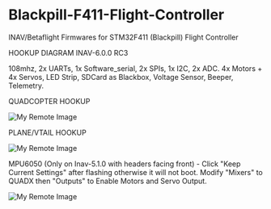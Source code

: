 # Blackpill-F411-Flight-Controller
INAV/Betaflight Firmwares for STM32F411 (Blackpill) Flight Controller

HOOKUP DIAGRAM INAV-6.0.0 RC3

108mhz, 2x UARTs, 1x Software_serial, 2x SPIs, 1x I2C, 2x ADC. 4x Motors + 4x Servos, LED Strip, SDCard as Blackbox, Voltage Sensor, Beeper, Telemetry.

QUADCOPTER HOOKUP

![My Remote Image](https://github.com/EonClaw/DIY-Flight-Controller-STM32F411CEU6/blob/main/images/blackpill-fc-pinout-LARGE-rev2-QUADa.png?dl=0)

PLANE/VTAIL HOOKUP

![My Remote Image](https://github.com/EonClaw/STM32F411-Blackpill-INAV-FixedWing/blob/main/blackpill-fc-pinout-LARGE-rev3-FixedWing.png?dl=0)

MPU6050 (Only on Inav-5.1.0 with headers facing front) - Click "Keep Current Settings" after flashing otherwise it will not boot. Modify "Mixers" to QUADX then "Outputs" to Enable Motors and Servo Output.

![My Remote Image](https://github.com/EonClaw/DIY-Flight-Controller-STM32F411CEU6/blob/main/images/keepcurrentsettings.png?dl=0)
